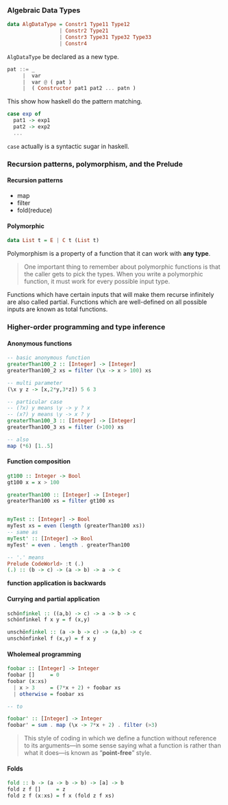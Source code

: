 ### Algebraic Data Types

```haskell
data AlgDataType = Constr1 Type11 Type12
                 | Constr2 Type21
                 | Constr3 Type31 Type32 Type33
                 | Constr4
```

`AlgDataType` be declared as a new type.

```haskell
pat ::= _
     |  var
     |  var @ ( pat )
     |  ( Constructor pat1 pat2 ... patn )
```

This show how haskell do the pattern matching.

```haskell
case exp of
  pat1 -> exp1
  pat2 -> exp2
  ...
```
`case` actually is a syntactic sugar in haskell.

### Recursion patterns, polymorphism, and the Prelude

#### Recursion patterns

- map
- filter
- fold(reduce)

#### Polymorphic

```haskell
data List t = E | C t (List t)
```

Polymorphism is a property of a function that it can work with **any type**.

> One important thing to remember about polymorphic functions is that the caller gets to pick the types. When you write a polymorphic function, it must work for every possible input type. 


Functions which have certain inputs that will make them recurse infinitely are also called partial.
Functions which are well-defined on all possible inputs are known as total functions.


### Higher-order programming and type inference

#### Anonymous functions

```haskell
-- basic anonymous function
greaterThan100_2 :: [Integer] -> [Integer]
greaterThan100_2 xs = filter (\x -> x > 100) xs

-- multi parameter
(\x y z -> [x,2*y,3*z]) 5 6 3

-- particular case
-- (?x) y means \y -> y ? x
-- (x?) y means \y -> x ? y
greaterThan100_3 :: [Integer] -> [Integer]
greaterThan100_3 xs = filter (>100) xs

-- also
map (*6) [1..5]
```

#### Function composition

```haskell
gt100 :: Integer -> Bool
gt100 x = x > 100

greaterThan100 :: [Integer] -> [Integer]
greaterThan100 xs = filter gt100 xs


myTest :: [Integer] -> Bool
myTest xs = even (length (greaterThan100 xs))
-- same as
myTest' :: [Integer] -> Bool
myTest' = even . length . greaterThan100

-- '.' means
Prelude CodeWorld> :t (.)
(.) :: (b -> c) -> (a -> b) -> a -> c
```

**function application is backwards**

#### Currying and partial application

```haskell
schönfinkel :: ((a,b) -> c) -> a -> b -> c
schönfinkel f x y = f (x,y)

unschönfinkel :: (a -> b -> c) -> (a,b) -> c
unschönfinkel f (x,y) = f x y
```

#### Wholemeal programming

```haskell
foobar :: [Integer] -> Integer
foobar []     = 0
foobar (x:xs)
  | x > 3     = (7*x + 2) + foobar xs
  | otherwise = foobar xs

-- to

foobar' :: [Integer] -> Integer
foobar' = sum . map (\x -> 7*x + 2) . filter (>3)
```

> This style of coding in which we define a function without reference to its arguments—in some sense saying what a function is rather than what it does—is known as “**point-free**” style.

#### Folds

```haskell
fold :: b -> (a -> b -> b) -> [a] -> b
fold z f []     = z
fold z f (x:xs) = f x (fold z f xs)
```
